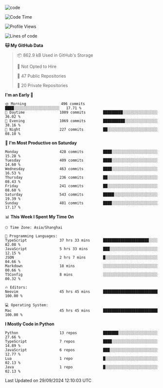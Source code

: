 
<!--
**liuyaanng/liuyaanng** is a ✨ _special_ ✨ repository because its `README.md` (this file) appears on your GitHub profile.

Here are some ideas to get you started:

- 🔭 I’m currently working on ...
- 🌱 I’m currently learning ...
- 👯 I’m looking to collaborate on ...
- 🤔 I’m looking for help with ...
- 💬 Ask me about ...
- 📫 How to reach me: ...
- 😄 Pronouns: ...
- ⚡ Fun fact: ...
-->


![code](https://cdn.jsdelivr.net/gh/liuyaanng/liuyaanng@1.0/code.gif) 

<!--START_SECTION:waka-->
![Code Time](http://img.shields.io/badge/Code%20Time-896%20hrs%2039%20mins-blue)

![Profile Views](http://img.shields.io/badge/Profile%20Views-0-blue)

![Lines of code](https://img.shields.io/badge/From%20Hello%20World%20I%27ve%20Written-14.8%20million%20lines%20of%20code-blue)

**🐱 My GitHub Data** 

> 📦 862.9 kB Used in GitHub's Storage 
 > 
> 🚫 Not Opted to Hire
 > 
> 📜 47 Public Repositories 
 > 
> 🔑 20 Private Repositories 
 > 
**I'm an Early 🐤** 

```text
🌞 Morning                496 commits         ████░░░░░░░░░░░░░░░░░░░░░   17.71 % 
🌆 Daytime                1009 commits        █████████░░░░░░░░░░░░░░░░   36.02 % 
🌃 Evening                1069 commits        ██████████░░░░░░░░░░░░░░░   38.16 % 
🌙 Night                  227 commits         ██░░░░░░░░░░░░░░░░░░░░░░░   08.10 % 
```
📅 **I'm Most Productive on Saturday** 

```text
Monday                   428 commits         ████░░░░░░░░░░░░░░░░░░░░░   15.28 % 
Tuesday                  409 commits         ████░░░░░░░░░░░░░░░░░░░░░   14.60 % 
Wednesday                463 commits         ████░░░░░░░░░░░░░░░░░░░░░   16.53 % 
Thursday                 236 commits         ██░░░░░░░░░░░░░░░░░░░░░░░   08.43 % 
Friday                   241 commits         ██░░░░░░░░░░░░░░░░░░░░░░░   08.60 % 
Saturday                 543 commits         █████░░░░░░░░░░░░░░░░░░░░   19.39 % 
Sunday                   481 commits         ████░░░░░░░░░░░░░░░░░░░░░   17.17 % 
```


📊 **This Week I Spent My Time On** 

```text
🕑︎ Time Zone: Asia/Shanghai

💬 Programming Languages: 
TypeScript               37 hrs 33 mins      █████████████████████░░░░   82.08 % 
JavaScript               5 hrs 33 mins       ███░░░░░░░░░░░░░░░░░░░░░░   12.15 % 
JSON                     2 hrs 7 mins        █░░░░░░░░░░░░░░░░░░░░░░░░   04.66 % 
Markdown                 18 mins             ░░░░░░░░░░░░░░░░░░░░░░░░░   00.66 % 
TSConfig                 8 mins              ░░░░░░░░░░░░░░░░░░░░░░░░░   00.32 % 

🔥 Editors: 
Neovim                   45 hrs 45 mins      █████████████████████████   100.00 % 

💻 Operating System: 
Mac                      45 hrs 45 mins      █████████████████████████   100.00 % 
```

**I Mostly Code in Python** 

```text
Python                   13 repos            ███████░░░░░░░░░░░░░░░░░░   27.66 % 
TypeScript               7 repos             ████░░░░░░░░░░░░░░░░░░░░░   14.89 % 
JavaScript               6 repos             ███░░░░░░░░░░░░░░░░░░░░░░   12.77 % 
Lua                      1 repo              █░░░░░░░░░░░░░░░░░░░░░░░░   02.13 % 
Java                     1 repo              █░░░░░░░░░░░░░░░░░░░░░░░░   02.13 % 
```




 Last Updated on 29/09/2024 12:10:03 UTC
<!--END_SECTION:waka-->
